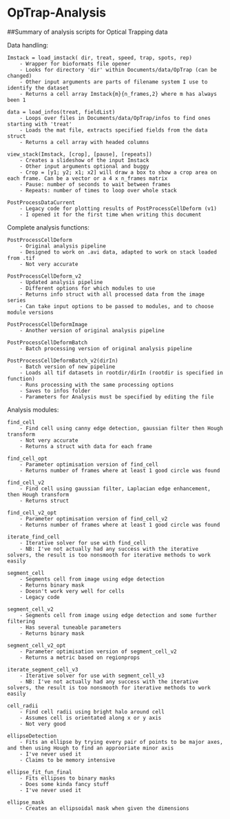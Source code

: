 # OpTrap-Analysis


##Summary of analysis scripts for Optical Trapping data

Data handling:

	Imstack = load_imstack( dir, treat, speed, trap, spots, rep)
		- Wrapper for bioformats file opener
		- Looks for directory 'dir' within Documents/data/OpTrap (can be changed)
		- Other input arguments are parts of filename system I use to identify the dataset
		- Returns a cell array Imstack{m}{n_frames,2} where m has always been 1

	data = load_infos(treat, fieldList)
		- Loops over files in Documents/data/OpTrap/infos to find ones starting with 'treat'
		- Loads the mat file, extracts specified fields from the data struct 
		- Returns a cell array with headed columns

	view_stack(Imstack, [crop], [pause], [repeats])
		- Creates a slideshow of the input Imstack
		- Other input arguments optional and buggy
		- Crop = [y1; y2; x1; x2] will draw a box to show a crop area on each frame. Can be a vector or a 4 x n_frames matrix
		- Pause: number of seconds to wait between frames
		- Repeats: number of times to loop over whole stack

	PostProcessDataCurrent
		- Legacy code for plotting results of PostProcessCellDeform (v1)
		- I opened it for the first time when writing this document
	
Complete analysis functions:

	PostProcessCellDeform
		- Original analysis pipeline
		- Designed to work on .avi data, adapted to work on stack loaded from .tif
		- Not very accurate

	PostProcessCellDeform_v2
		- Updated analysis pipeline
		- Different options for which modules to use
		- Returns info struct with all processed data from the image series
		- Can take input options to be passed to modules, and to choose module versions

	PostProcessCellDeformImage
		- Another version of original analysis pipeline

	PostProcessCellDeformBatch
		- Batch processing version of original analysis pipeline

	PostProcessCellDeformBatch_v2(dirIn)
		- Batch version of new pipeline
		- Loads all tif datasets in rootdir/dirIn (rootdir is specified in function)
		- Runs processing with the same processing options
		- Saves to infos folder
		- Parameters for Analysis must be specified by editing the file

Analysis modules:

	find_cell
		- Find cell using canny edge detection, gaussian filter then Hough transform
		- Not very accurate
		- Returns a struct with data for each frame

	find_cell_opt
		- Parameter optimisation version of find_cell
		- Returns number of frames where at least 1 good circle was found

	find_cell_v2
		- Find cell using gaussian filter, Laplacian edge enhancement, then Hough transform
		- Returns struct

	find_cell_v2_opt
		- Parameter optimisation version of find_cell_v2
		- Returns number of frames where at least 1 good circle was found

	iterate_find_cell
		- Iterative solver for use with find_cell
		- NB: I've not actually had any success with the iterative solvers, the result is too nonsmooth for iterative methods to work easily

	segment_cell
		- Segments cell from image using edge detection
		- Returns binary mask
		- Doesn't work very well for cells
		- Legacy code

	segment_cell_v2
		- Segments cell from image using edge detection and some further filtering
		- Has several tuneable parameters
		- Returns binary mask

	segment_cell_v2_opt
		- Parameter optimisation version of segment_cell_v2
		- Returns a metric based on regionprops

	iterate_segment_cell_v3
		- Iterative solver for use with segment_cell_v3
		- NB: I've not actually had any success with the iterative solvers, the result is too nonsmooth for iterative methods to work easily

	cell_radii
		- Find cell radii using bright halo around cell
		- Assumes cell is orientated along x or y axis
		- Not very good

	ellipseDetection
		- Fits an ellipse by trying every pair of points to be major axes, and then using Hough to find an approoriate minor axis
		- I've never used it
		- Claims to be memory intensive

	ellipse_fit_fun_final
		- Fits ellipses to binary masks
		- Does some kinda fancy stuff
		- I've never used it

	ellipse_mask
		- Creates an ellipsoidal mask when given the dimensions 

	
